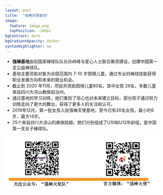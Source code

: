 ```yaml
---
layout: post
title:  "强棒天使基地"
image:
  feature: image.png
  topPosition: -100px
bgContrast: dark
bgGradientOpacity: darker
syntaxHighlighter: no
---
```



- **强棒基地**由前国家棒球队队长孙岭峰与爱心人士联合筹资建设，创建中国第一支公益棒球队。
- 基地主要资助对象为全国范围内 7-10 岁困境儿童，通过专业的棒球技能获得职业发展方向和未来的就业机会。
- 截止到 2020 年11月，项目共资助困境儿童80名，其中女孩 26名，多数儿童来自四川大凉山彝族自治州。
- 通过基地的学习训练，她们重拾了信心也对未来建立目标，部分孩子通过努力训练走向了更大的舞台，获得了更多人的关注和认可。
- 2019年12月，第一批女孩入驻强棒天使基地，至今已有26名女孩，最小的6岁，最大14岁。
- 25个来自四川大凉山的彝族姑娘。她们分别组成了U10和U12年龄组，是中国第一支女子棒球队。   

![二维码](../assets/images/screenshot-20210315-125538.png)    



<div class="img img--fullContainer img--14xLeading" style="background-image: url({{ site.baseurl_posts_img }}image.png);"></div>

